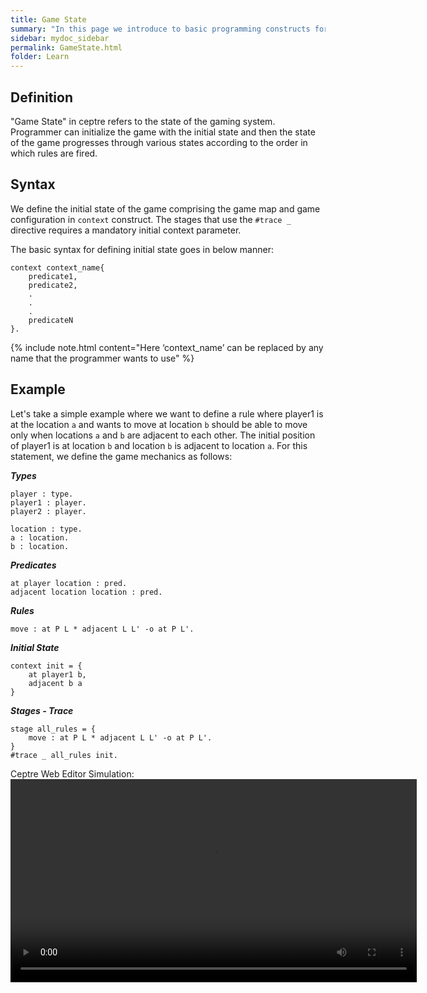 ```yaml
---
title: Game State
summary: "In this page we introduce to basic programming constructs for ceptre language - Game State"
sidebar: mydoc_sidebar
permalink: GameState.html
folder: Learn
---
```


## Definition
"Game State" in ceptre refers to the state of the gaming system. Programmer can initialize the game with the initial state and then the state of the game progresses through various states according to the order in which rules are fired.

## Syntax

We define the initial state of the game comprising the game map and game configuration in `context` construct. The stages that use the `#trace _` directive requires a mandatory initial context parameter.

The basic syntax for defining initial state goes in below manner:

```
context context_name{
    predicate1,
    predicate2, 
    .
    .
    .
    predicateN
}.
```
{% include note.html content="Here ‘context_name’ can be replaced by any name that the programmer wants to use" %}

## Example

Let's take a simple example where we want to define a rule where player1 is at the location `a` and wants to move at location `b` should be able to move only when locations `a` and `b` are adjacent to each other. The initial position of player1 is at location `b` and location `b` is adjacent to location `a`. For this statement, we define the game mechanics as follows:

***Types***
```
player : type.
player1 : player.
player2 : player.

location : type.
a : location.
b : location.
```

***Predicates***
```
at player location : pred.
adjacent location location : pred.
```

***Rules***
```
move : at P L * adjacent L L' -o at P L'.
```

***Initial State***
```
context init = {
    at player1 b,
    adjacent b a
}
```

***Stages - Trace***

```
stage all_rules = {
    move : at P L * adjacent L L' -o at P L'.
}
#trace _ all_rules init.
```
Ceptre Web Editor Simulation:
<video width = "650" controls>
    <source src = "https://user-images.githubusercontent.com/42487202/146407727-de91b1f3-7336-447a-bd8d-771533514b0f.mov">
</video>